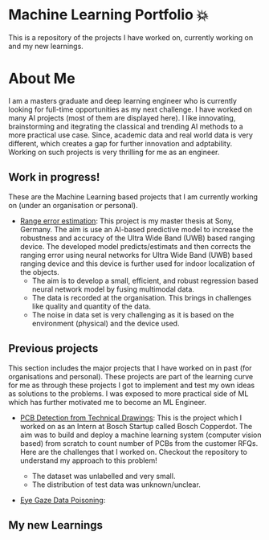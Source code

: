 # Machine Learning Portfolio 💥
This is a repository of the projects I have worked on, currently working on and my new learnings.

# About Me
I am a masters graduate and deep learning engineer who is currently looking for full-time opportunities as my next challenge. I have worked on many AI projects (most of them are displayed here). I like innovating, brainstorming and itegrating the classical and trending AI methods to a more practical use case. Since, academic data and real world data is very different, which creates a gap for further innovation and adptability. Working on such projects is very thrilling for me as an engineer. 

## Work in progress!
These are the Machine Learning based projects that I am currently working on (under an organisation or personal).
- [Range error estimation](https://github.com/ayush939/DNN-based-ranging-quality-prediction-): This project is my master thesis at Sony, Germany. The aim is use an AI-based predictive model to increase the robustness and accuracy of the Ultra Wide Band (UWB) based ranging device. The developed model predicts/estimats and then corrects the ranging error using neural networks for Ultra Wide Band (UWB) based ranging device and this device is further used for indoor localization of the objects.
    - The aim is to develop a small, efficient, and robust regression based neural network model by fusing multimodal data.
    - The data is recorded at the organisation. This brings in challenges like quality and quantity of the data.
    - The noise in data set is very challenging as it is based on the environment (physical) and the device used.
  
## Previous projects
This section includes the major projects that I have worked on in past (for organisations and personal). These projects are part of the learning curve for me as through these projects I got to implement and test my own ideas as solutions to the problems. I was exposed to more practical side of ML which has further motivated me to become an ML Engineer.

- [PCB Detection from Technical Drawings](https://github.com/ayush939/PCB-Detection-MLOps.git): This is the project which I worked on as an Intern at Bosch Startup called Bosch Copperdot. The aim was to build and deploy a machine learning system (computer vision based) from scratch to count number of PCBs from the customer RFQs. Here are the challenges that I worked on. Checkout the repository to understand my approach to this problem!
    - The dataset was unlabelled and very small.
    - The distribution of test data was unknown/unclear.

- [Eye Gaze Data Poisoning](): 
    

## My new Learnings
